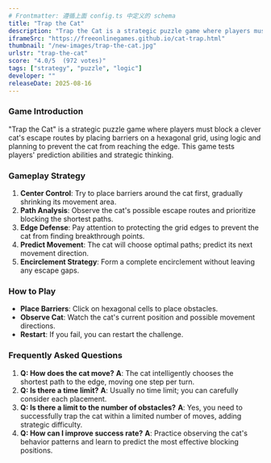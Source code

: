 ```yaml
---
# Frontmatter: 遵循上面 config.ts 中定义的 schema
title: "Trap the Cat"
description: "Trap the Cat is a strategic puzzle game where players must block a clever cat's escape routes by placing barriers on a hexagonal grid, using logic and planning to prevent the cat from reaching the edge."
iframeSrc: "https://freeonlinegames.github.io/cat-trap.html"
thumbnail: "/new-images/trap-the-cat.jpg"
urlstr: "trap-the-cat"
score: "4.0/5  (972 votes)"
tags: ["strategy", "puzzle", "logic"]
developer: ""
releaseDate: 2025-08-16
---
```




### Game Introduction

"Trap the Cat" is a strategic puzzle game where players must block a clever cat's escape routes by placing barriers on a hexagonal grid, using logic and planning to prevent the cat from reaching the edge. This game tests players' prediction abilities and strategic thinking.

### Gameplay Strategy

1.  **Center Control**: Try to place barriers around the cat first, gradually shrinking its movement area.
2.  **Path Analysis**: Observe the cat's possible escape routes and prioritize blocking the shortest paths.
3.  **Edge Defense**: Pay attention to protecting the grid edges to prevent the cat from finding breakthrough points.
4.  **Predict Movement**: The cat will choose optimal paths; predict its next movement direction.
5.  **Encirclement Strategy**: Form a complete encirclement without leaving any escape gaps.

### How to Play

*   **Place Barriers**: Click on hexagonal cells to place obstacles.
*   **Observe Cat**: Watch the cat's current position and possible movement directions.
*   **Restart**: If you fail, you can restart the challenge.

### Frequently Asked Questions

1.  **Q: How does the cat move?**
    **A**: The cat intelligently chooses the shortest path to the edge, moving one step per turn.
2.  **Q: Is there a time limit?**
    **A**: Usually no time limit; you can carefully consider each placement.
3.  **Q: Is there a limit to the number of obstacles?**
    **A**: Yes, you need to successfully trap the cat within a limited number of moves, adding strategic difficulty.
4.  **Q: How can I improve success rate?**
    **A**: Practice observing the cat's behavior patterns and learn to predict the most effective blocking positions.